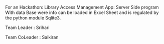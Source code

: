 For an Hackathon:
Library Access Management App:
Server Side program With data Base were info can be loaded in Excel Sheet and is regulated by the python module Sqlite3.

Team Leader : Srihari

Team CoLeader : Saikiran
